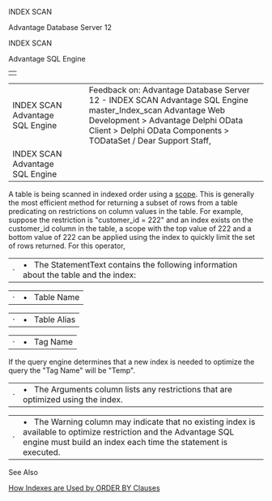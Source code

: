INDEX SCAN




Advantage Database Server 12  

INDEX SCAN

Advantage SQL Engine

|  |
| --- |
|  |

|  |  |  |  |  |
| --- | --- | --- | --- | --- |
| INDEX SCAN  Advantage SQL Engine |  |  | Feedback on: Advantage Database Server 12 - INDEX SCAN Advantage SQL Engine master\_Index\_scan Advantage Web Development > Advantage Delphi OData Client > Delphi OData Components > TODataSet / Dear Support Staff, |  |
| INDEX SCAN  Advantage SQL Engine |  |  |  |  |

A table is being scanned in indexed order using a [scope](master_index_scopes_ranges.htm). This is generally the most efficient method for returning a subset of rows from a table predicating on restrictions on column values in the table. For example, suppose the restriction is "customer\_id = 222" and an index exists on the customer\_id column in the table, a scope with the top value of 222 and a bottom value of 222 can be applied using the index to quickly limit the set of rows returned. For this operator,

|  |  |
| --- | --- |
| · | •   The StatementText contains the following information about the table and the index: |

|  |  |
| --- | --- |
| · | •   Table Name |

|  |  |
| --- | --- |
| · | •   Table Alias |

|  |  |
| --- | --- |
| · | •   Tag Name |

If the query engine determines that a new index is needed to optimize the query the "Tag Name" will be "Temp".

|  |  |
| --- | --- |
| · | •   The Arguments column lists any restrictions that are optimized using the index. |

|  |  |
| --- | --- |
| · | •   The Warning column may indicate that no existing index is available to optimize restriction and the Advantage SQL engine must build an index each time the statement is executed. |

See Also

[How Indexes are Used by ORDER BY Clauses](master_how_indexes_are_used_by_order_by_clauses.htm)